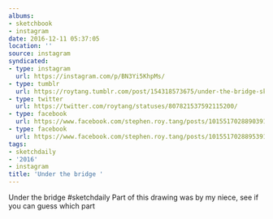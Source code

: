 ```yaml
---
albums:
- sketchbook
- instagram
date: 2016-12-11 05:37:05
location: ''
source: instagram
syndicated:
- type: instagram
  url: https://instagram.com/p/BN3Yi5KhpMs/
- type: tumblr
  url: https://roytang.tumblr.com/post/154318573675/under-the-bridge-sketchdaily-part-of-this-drawing
- type: twitter
  url: https://twitter.com/roytang/statuses/807821537592115200/
- type: facebook
  url: https://www.facebook.com/stephen.roy.tang/posts/10155170288903912:0
- type: facebook
  url: https://www.facebook.com/stephen.roy.tang/posts/10155170288953912
tags:
- sketchdaily
- '2016'
- instagram
title: 'Under the bridge '
---
```


Under the bridge #sketchdaily Part of this drawing was by my niece, see if you can guess which part